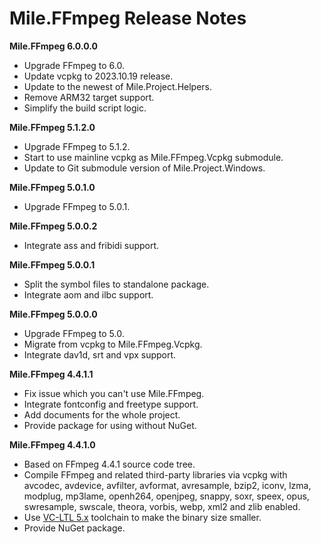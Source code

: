 ﻿# Mile.FFmpeg Release Notes

**Mile.FFmpeg 6.0.0.0**

- Upgrade FFmpeg to 6.0.
- Update vcpkg to 2023.10.19 release.
- Update to the newest of Mile.Project.Helpers.
- Remove ARM32 target support.
- Simplify the build script logic.

**Mile.FFmpeg 5.1.2.0**

- Upgrade FFmpeg to 5.1.2.
- Start to use mainline vcpkg as Mile.FFmpeg.Vcpkg submodule.
- Update to Git submodule version of Mile.Project.Windows.

**Mile.FFmpeg 5.0.1.0**

- Upgrade FFmpeg to 5.0.1.

**Mile.FFmpeg 5.0.0.2**

- Integrate ass and fribidi support.

**Mile.FFmpeg 5.0.0.1**

- Split the symbol files to standalone package.
- Integrate aom and ilbc support.

**Mile.FFmpeg 5.0.0.0**

- Upgrade FFmpeg to 5.0.
- Migrate from vcpkg to Mile.FFmpeg.Vcpkg.
- Integrate dav1d, srt and vpx support.

**Mile.FFmpeg 4.4.1.1**

- Fix issue which you can't use Mile.FFmpeg.
- Integrate fontconfig and freetype support.
- Add documents for the whole project.
- Provide package for using without NuGet.

**Mile.FFmpeg 4.4.1.0**

- Based on FFmpeg 4.4.1 source code tree.
- Compile FFmpeg and related third-party libraries via vcpkg with avcodec, 
  avdevice, avfilter, avformat, avresample, bzip2, iconv, lzma, modplug, 
  mp3lame, openh264, openjpeg, snappy, soxr, speex, opus, swresample, swscale,
  theora, vorbis, webp, xml2 and zlib enabled.
- Use [VC-LTL 5.x](https://github.com/Chuyu-Team/VC-LTL5) toolchain to make the
  binary size smaller.
- Provide NuGet package.
